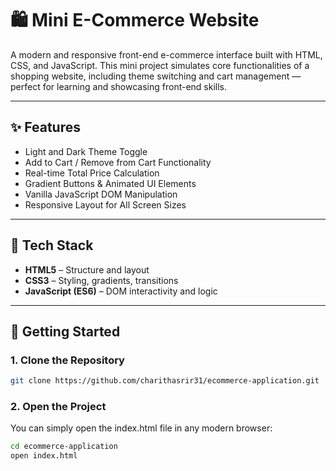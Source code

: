 # 🛍️ Mini E-Commerce Website

A modern and responsive front-end e-commerce interface built with HTML, CSS, and JavaScript. This mini project simulates core functionalities of a shopping website, including theme switching and cart management — perfect for learning and showcasing front-end skills.

---

## ✨ Features

-  Light and Dark Theme Toggle
-  Add to Cart / Remove from Cart Functionality
-  Real-time Total Price Calculation
-  Gradient Buttons & Animated UI Elements
-  Vanilla JavaScript DOM Manipulation
-  Responsive Layout for All Screen Sizes

---

## 🔧 Tech Stack

- **HTML5** – Structure and layout
- **CSS3** – Styling, gradients, transitions
- **JavaScript (ES6)** – DOM interactivity and logic

---

## 🚀 Getting Started

### 1. Clone the Repository
```bash
git clone https://github.com/charithasrir31/ecommerce-application.git
```

### 2. Open the Project
You can simply open the index.html file in any modern browser:
```bash
cd ecommerce-application
open index.html
```
